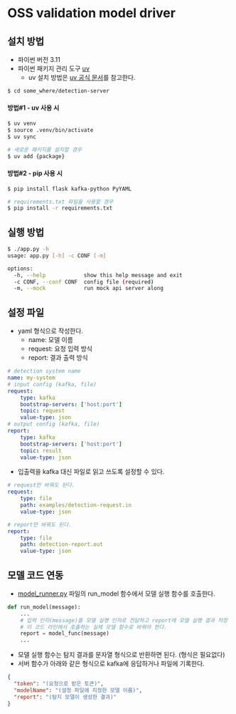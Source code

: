 # OSS validation model driver

## 설치 방법

- 파이썬 버전 3.11
- 파이썬 패키지 관리 도구 [uv](https://docs.astral.sh/uv/)
  - uv 설치 방법은 [uv 공식 문서](https://github.com/astral-sh/uv?tab=readme-ov-file#installation)를 참고한다.
```bash
$ cd some_where/detection-server
```

#### 방법#1 - uv 사용 시

```bash
$ uv venv
$ source .venv/bin/activate
$ uv sync

# 새로운 패키지를 설치할 경우
$ uv add {package}
```


#### 방법#2 - pip 사용 시

```bash
$ pip install flask kafka-python PyYAML

# requirements.txt 파일을 사용할 경우
$ pip install -r requirements.txt
```

## 실행 방법

```bash
$ ./app.py -h
usage: app.py [-h] -c CONF [-m]

options:
  -h, --help            show this help message and exit
  -c CONF, --conf CONF  config file (required)
  -m, --mock            run mock api server along
```

## 설정 파일

- yaml 형식으로 작성한다.
  - name: 모델 이름
  - request: 요청 입력 방식
  - report: 결과 출력 방식
```yaml
# detection system name
name: my-system
# input config (kafka, file)
request:
    type: kafka
    bootstrap-servers: ['host:port']
    topic: request
    value-type: json
# output config (kafka, file)
report:
    type: kafka
    bootstrap-servers: ['host:port']
    topic: result
    value-type: json
```

- 입출력을 kafka 대신 파일로 읽고 쓰도록 설정할 수 있다.
```yaml
# request만 바꿔도 된다.
request:
    type: file
    path: examples/detection-request.in
    value-type: json

# report만 바꿔도 된다.
report:
    type: file
    path: detection-report.out
    value-type: json
```

## 모델 코드 연동

- [model_runner.py](model_runner.py) 파일의 run_model 함수에서 모델 실행 함수를 호출한다.
```python
def run_model(message):
    ...
    # 입력 인자(message)를 모델 실행 인자로 전달하고 report에 모델 실행 결과 저장
    # 이 코드 라인에서 호출하는 실제 모델 함수로 바꿔야 한다.
    report = model_func(message)
    ...
```

- 모델 실행 함수는 탐지 결과를 문자열 형식으로 반환하면 된다. (형식은 필요없다)
- 서버 함수가 아래와 같은 형식으로 kafka에 응답하거나 파일에 기록한다.
```json
{
  "token": "(요청으로 받은 토큰)",
  "modelName": "(설정 파일에 지정한 모델 이름)",
  "report": "(탐지 모델이 생성한 결과)"
}
```
